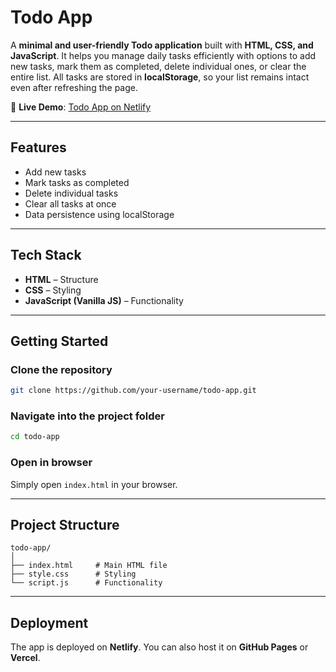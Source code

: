 
# Todo App

A **minimal and user-friendly Todo application** built with **HTML, CSS, and JavaScript**.
It helps you manage daily tasks efficiently with options to add new tasks, mark them as completed, delete individual ones, or clear the entire list. All tasks are stored in **localStorage**, so your list remains intact even after refreshing the page.

🔗 **Live Demo**: [Todo App on Netlify](https://task-manager-app-mk.netlify.app)

---

## Features

* Add new tasks
* Mark tasks as completed
* Delete individual tasks
* Clear all tasks at once
* Data persistence using localStorage

---

## Tech Stack

* **HTML** – Structure
* **CSS** – Styling
* **JavaScript (Vanilla JS)** – Functionality

---

## Getting Started

### Clone the repository

```bash
git clone https://github.com/your-username/todo-app.git
```

### Navigate into the project folder

```bash
cd todo-app
```

### Open in browser

Simply open `index.html` in your browser.

---

## Project Structure

```
todo-app/
│
├── index.html     # Main HTML file
├── style.css      # Styling
└── script.js      # Functionality
```

---

## Deployment

The app is deployed on **Netlify**.
You can also host it on **GitHub Pages** or **Vercel**.
